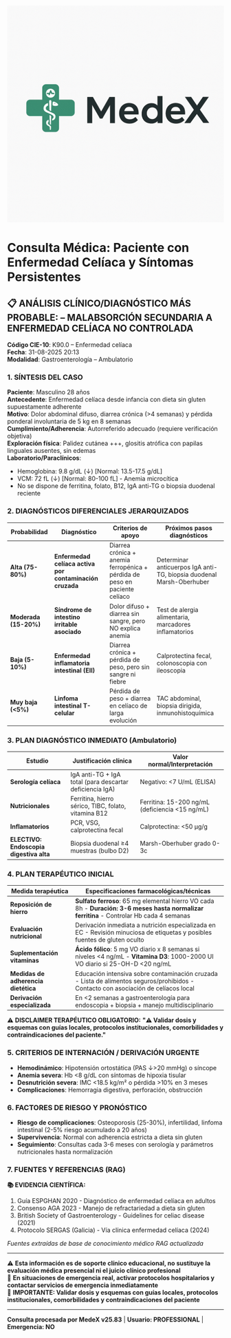 ![MedeX Banner](../banner.png)

# Consulta Médica: Paciente con Enfermedad Celíaca y Síntomas Persistentes

## 📋 ANÁLISIS CLÍNICO/DIAGNÓSTICO MÁS PROBABLE: – MALABSORCIÓN SECUNDARIA A ENFERMEDAD CELÍACA NO CONTROLADA

**Código CIE-10**: K90.0 – Enfermedad celíaca  
**Fecha**: 31-08-2025 20:13  
**Modalidad**: Gastroenterología – Ambulatorio

### 1. SÍNTESIS DEL CASO

**Paciente**: Masculino 28 años  
**Antecedente**: Enfermedad celíaca desde infancia con dieta sin gluten supuestamente adherente  
**Motivo**: Dolor abdominal difuso, diarrea crónica (>4 semanas) y pérdida ponderal involuntaria de 5 kg en 8 semanas  
**Cumplimiento/Adherencia**: Autorreferido adecuado (requiere verificación objetiva)  
**Exploración física**: Palidez cutánea +++, glositis atrófica con papilas linguales ausentes, sin edemas  
**Laboratorio/Paraclínicos**:

- Hemoglobina: 9.8 g/dL (↓) [Normal: 13.5-17.5 g/dL]
- VCM: 72 fL (↓) [Normal: 80-100 fL] - Anemia microcítica
- No se dispone de ferritina, folato, B12, IgA anti-TG o biopsia duodenal reciente

### 2. DIAGNÓSTICOS DIFERENCIALES JERARQUIZADOS

| **Probabilidad**      | **Diagnóstico**                                         | **Criterios de apoyo**                                                     | **Próximos pasos diagnósticos**                                      |
| --------------------- | ------------------------------------------------------- | -------------------------------------------------------------------------- | -------------------------------------------------------------------- |
| **Alta (75-80%)**     | **Enfermedad celíaca activa por contaminación cruzada** | Diarrea crónica + anemia ferropénica + pérdida de peso en paciente celíaco | Determinar anticuerpos IgA anti-TG, biopsia duodenal Marsh-Oberhuber |
| **Moderada (15-20%)** | **Síndrome de intestino irritable asociado**            | Dolor difuso + diarrea sin sangre, pero NO explica anemia                  | Test de alergia alimentaria, marcadores inflamatorios                |
| **Baja (5-10%)**      | **Enfermedad inflamatoria intestinal (EII)**            | Diarrea crónica + pérdida de peso, pero sin sangre ni fiebre               | Calprotectina fecal, colonoscopia con ileoscopia                     |
| **Muy baja (<5%)**    | **Linfoma intestinal T-celular**                        | Pérdida de peso + diarrea en celíaco de larga evolución                    | TAC abdominal, biopsia dirigida, inmunohistoquímica                  |

### 3. PLAN DIAGNÓSTICO INMEDIATO (Ambulatorio)

| **Estudio**                             | **Justificación clínica**                                | **Valor normal/Interpretación**                 |
| --------------------------------------- | -------------------------------------------------------- | ----------------------------------------------- |
| **Serología celíaca**                   | IgA anti-TG + IgA total (para descartar deficiencia IgA) | Negativo: <7 U/mL (ELISA)                       |
| **Nutricionales**                       | Ferritina, hierro sérico, TIBC, folato, vitamina B12     | Ferritina: 15-200 ng/mL (deficiencia <15 ng/mL) |
| **Inflamatorios**                       | PCR, VSG, calprotectina fecal                            | Calprotectina: <50 μg/g                         |
| **ELECTIVO: Endoscopia digestiva alta** | Biopsia duodenal ≥4 muestras (bulbo D2)                  | Marsh-Oberhuber grado 0-3c                      |

### 4. PLAN TERAPÉUTICO INICIAL

| **Medida terapéutica**              | **Especificaciones farmacológicas/técnicas**                                                                                              |
| ----------------------------------- | ----------------------------------------------------------------------------------------------------------------------------------------- |
| **Reposición de hierro**            | **Sulfato ferroso**: 65 mg elemental hierro VO cada 8h - **Duración: 3-6 meses hasta normalizar ferritina** - Controlar Hb cada 4 semanas |
| **Evaluación nutricional**          | Derivación inmediata a nutrición especializada en EC - Revisión minuciosa de etiquetas y posibles fuentes de gluten oculto                |
| **Suplementación vitaminas**        | **Ácido fólico**: 5 mg VO diario x 8 semanas si niveles <4 ng/mL - **Vitamina D3**: 1000-2000 UI VO diario si 25-OH-D <20 ng/mL           |
| **Medidas de adherencia dietética** | Educación intensiva sobre contaminación cruzada - Lista de alimentos seguros/prohibidos - Contacto con asociación de celíacos local       |
| **Derivación especializada**        | En <2 semanas a gastroenterología para endoscopia + biopsia + manejo multidisciplinario                                                   |

⚠️ **DISCLAIMER TERAPÉUTICO OBLIGATORIO:**
**"⚠️ Validar dosis y esquemas con guías locales, protocolos institucionales, comorbilidades y contraindicaciones del paciente."**

### 5. CRITERIOS DE INTERNACIÓN / DERIVACIÓN URGENTE

- **Hemodinámico**: Hipotensión ortostática (PAS ↓>20 mmHg) o síncope
- **Anemia severa**: Hb <8 g/dL con síntomas de hipoxia tisular
- **Desnutrición severa**: IMC <18.5 kg/m² o pérdida >10% en 3 meses
- **Complicaciones**: Hemorragia digestiva, perforación, obstrucción

### 6. FACTORES DE RIESGO Y PRONÓSTICO

- **Riesgo de complicaciones**: Osteoporosis (25-30%), infertilidad, linfoma intestinal (2-5% riesgo acumulado a 20 años)
- **Supervivencia**: Normal con adherencia estricta a dieta sin gluten
- **Seguimiento**: Consultas cada 3-6 meses con serología y parámetros nutricionales hasta normalización

### 7. FUENTES Y REFERENCIAS (RAG)

**📚 EVIDENCIA CIENTÍFICA:**

1. Guía ESPGHAN 2020 - Diagnóstico de enfermedad celíaca en adultos
2. Consenso AGA 2023 - Manejo de refractariedad a dieta sin gluten
3. British Society of Gastroenterology - Guidelines for celiac disease (2021)
4. Protocolo SERGAS (Galicia) - Vía clínica enfermedad celíaca (2024)

_Fuentes extraídas de base de conocimiento médico RAG actualizada_

---

⚠️ **Esta información es de soporte clínico educacional, no sustituye la evaluación médica presencial ni el juicio clínico profesional**  
🚨 **En situaciones de emergencia real, activar protocolos hospitalarios y contactar servicios de emergencia inmediatamente**  
💊 **IMPORTANTE: Validar dosis y esquemas con guías locales, protocolos institucionales, comorbilidades y contraindicaciones del paciente**

---

**Consulta procesada por MedeX v25.83** | **Usuario: PROFESSIONAL** | **Emergencia: NO**
